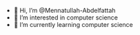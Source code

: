 - 👋 Hi, I’m @Mennatullah-Abdelfattah
- 👀 I’m interested in computer science
- 🌱 I’m currently learning computer science

<!---
Mennatullah-essam/Mennatullah-essam is a ✨ special ✨ repository because its `README.md` (this file) appears on your GitHub profile.
You can click the Preview link to take a look at your changes.
--->
